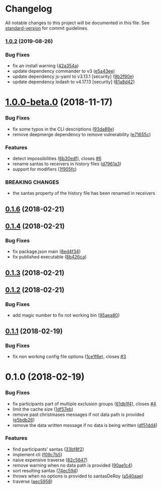 # Changelog

All notable changes to this project will be documented in this file. See [standard-version](https://github.com/conventional-changelog/standard-version) for commit guidelines.

### [1.0.2](https://github.com/QuentinRoy/santa-des-roy/compare/v1.0.0-beta.0...v1.0.2) (2019-08-26)


### Bug Fixes

* fix an install warning ([42a354a](https://github.com/QuentinRoy/santa-des-roy/commit/42a354a))
* update dependency commander to v3 ([e5a43ee](https://github.com/QuentinRoy/santa-des-roy/commit/e5a43ee))
* update dependency js-yaml to v3.13.1 [security] ([9b2f90e](https://github.com/QuentinRoy/santa-des-roy/commit/9b2f90e))
* update dependency lodash to v4.17.13 [security] ([81a8d42](https://github.com/QuentinRoy/santa-des-roy/commit/81a8d42))

<a name="1.0.0-beta.0"></a>
# [1.0.0-beta.0](https://github.com/QuentinRoy/santa-des-roy/compare/v0.1.6...v1.0.0-beta.0) (2018-11-17)


### Bug Fixes

* fix some typos in the CLI descriptions ([93da88e](https://github.com/QuentinRoy/santa-des-roy/commit/93da88e))
* remove deepmerge dependency to remove vulnerability ([e71655c](https://github.com/QuentinRoy/santa-des-roy/commit/e71655c))


### Features

* detect impossibilities ([6b30edf](https://github.com/QuentinRoy/santa-des-roy/commit/6b30edf)), closes [#6](https://github.com/QuentinRoy/santa-des-roy/issues/6)
* rename santas to receivers in history files ([d7961a3](https://github.com/QuentinRoy/santa-des-roy/commit/d7961a3))
* support for modifiers ([1f905fc](https://github.com/QuentinRoy/santa-des-roy/commit/1f905fc))


### BREAKING CHANGES

* the santas property of the history file has been renamed in receivers



<a name="0.1.6"></a>
## [0.1.6](https://github.com/QuentinRoy/santa-des-roy/compare/v0.1.4...v0.1.6) (2018-02-21)



<a name="0.1.4"></a>
## [0.1.4](https://github.com/QuentinRoy/santa-des-roy/compare/v0.1.3...v0.1.4) (2018-02-21)


### Bug Fixes

* fix package.json main ([8ed4f34](https://github.com/QuentinRoy/santa-des-roy/commit/8ed4f34))
* fix published executable ([8b426ca](https://github.com/QuentinRoy/santa-des-roy/commit/8b426ca))



<a name="0.1.3"></a>
## [0.1.3](https://github.com/QuentinRoy/santa-des-roy/compare/v0.1.2...v0.1.3) (2018-02-21)



<a name="0.1.2"></a>
## [0.1.2](https://github.com/QuentinRoy/santa-des-roy/compare/v0.1.1...v0.1.2) (2018-02-21)


### Bug Fixes

* add magic number to fix not working bin ([95aea80](https://github.com/QuentinRoy/santa-des-roy/commit/95aea80))



<a name="0.1.1"></a>
## [0.1.1](https://github.com/QuentinRoy/santa-des-roy/compare/v0.1.0...v0.1.1) (2018-02-19)


### Bug Fixes

* fix non working config file options ([1ce1f6e](https://github.com/QuentinRoy/santa-des-roy/commit/1ce1f6e)), closes [#3](https://github.com/QuentinRoy/santa-des-roy/issues/3)



<a name="0.1.0"></a>
# 0.1.0 (2018-02-19)


### Bug Fixes

* fix participants part of multiple exclusion groups ([61db1f4](https://github.com/QuentinRoy/santa-des-roy/commit/61db1f4)), closes [#4](https://github.com/QuentinRoy/santa-des-roy/issues/4)
* limit the cache size ([1df57eb](https://github.com/QuentinRoy/santa-des-roy/commit/1df57eb))
* remove past christmases messages if not data path is provided ([e5bdb26](https://github.com/QuentinRoy/santa-des-roy/commit/e5bdb26))
* remove the data written message if no data is being written ([df51dd4](https://github.com/QuentinRoy/santa-des-roy/commit/df51dd4))


### Features

* find participants' santas ([33bf8f2](https://github.com/QuentinRoy/santa-des-roy/commit/33bf8f2))
* implement cli ([f09c7b5](https://github.com/QuentinRoy/santa-des-roy/commit/f09c7b5))
* naive expensive traverse ([82c5647](https://github.com/QuentinRoy/santa-des-roy/commit/82c5647))
* remove warning when no data path is provided ([90ae1c4](https://github.com/QuentinRoy/santa-des-roy/commit/90ae1c4))
* sort resulting santas ([74ec594](https://github.com/QuentinRoy/santa-des-roy/commit/74ec594))
* throws when no options is provided to santasDeRoy ([a540aae](https://github.com/QuentinRoy/santa-des-roy/commit/a540aae))
* traverse ([aec5958](https://github.com/QuentinRoy/santa-des-roy/commit/aec5958))
